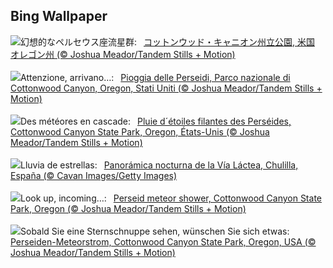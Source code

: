 ## Bing Wallpaper
![](https://www.bing.com/th?id=OHR.PerseidsOregon_JA-JP1202556459_UHD.jpg&w=1000)幻想的なペルセウス座流星群:&nbsp;&ensp;[コットンウッド・キャニオン州立公園, 米国 オレゴン州 (© Joshua Meador/Tandem Stills + Motion)](https://www.bing.com/th?id=OHR.PerseidsOregon_JA-JP1202556459_UHD.jpg)
<br><br/>
![](https://www.bing.com/th?id=OHR.PerseidsOregon_IT-IT7659438199_UHD.jpg&w=1000)Attenzione, arrivano…:&nbsp;&ensp;[Pioggia delle Perseidi, Parco nazionale di Cottonwood Canyon, Oregon, Stati Uniti (© Joshua Meador/Tandem Stills + Motion)](https://www.bing.com/th?id=OHR.PerseidsOregon_IT-IT7659438199_UHD.jpg)
<br><br/>
![](https://www.bing.com/th?id=OHR.PerseidsOregon_FR-FR3598672190_UHD.jpg&w=1000)Des météores en cascade:&nbsp;&ensp;[Pluie d´étoiles filantes des Perséides, Cottonwood Canyon State Park, Oregon, États-Unis (© Joshua Meador/Tandem Stills + Motion)](https://www.bing.com/th?id=OHR.PerseidsOregon_FR-FR3598672190_UHD.jpg)
<br><br/>
![](https://www.bing.com/th?id=OHR.Perseidas_ES-ES6990766154_UHD.jpg&w=1000)Lluvia de estrellas:&nbsp;&ensp;[Panorámica nocturna de la Vía Láctea, Chulilla, España (© Cavan Images/Getty Images)](https://www.bing.com/th?id=OHR.Perseidas_ES-ES6990766154_UHD.jpg)
<br><br/>
![](https://www.bing.com/th?id=OHR.PerseidsOregon_EN-GB5150858972_UHD.jpg&w=1000)Look up, incoming…:&nbsp;&ensp;[Perseid meteor shower, Cottonwood Canyon State Park, Oregon (© Joshua Meador/Tandem Stills + Motion)](https://www.bing.com/th?id=OHR.PerseidsOregon_EN-GB5150858972_UHD.jpg)
<br><br/>
![](https://www.bing.com/th?id=OHR.PerseidsOregon_DE-DE7453606880_UHD.jpg&w=1000)Sobald Sie eine Sternschnuppe sehen, wünschen Sie sich etwas:&nbsp;&ensp;[Perseiden-Meteorstrom, Cottonwood Canyon State Park, Oregon, USA (© Joshua Meador/Tandem Stills + Motion)](https://www.bing.com/th?id=OHR.PerseidsOregon_DE-DE7453606880_UHD.jpg)
<br><br/>
